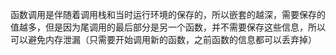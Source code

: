 函数调用是伴随着调用栈和当时运行环境的保存的，所以嵌套的越深，需要保存的值越多，但是因为尾调用的最后部分是另一个函数，并不需要保存这些信息，所以可以避免内存泄漏（只需要开始调用新的函数，之前函数的信息都可以丢弃掉）